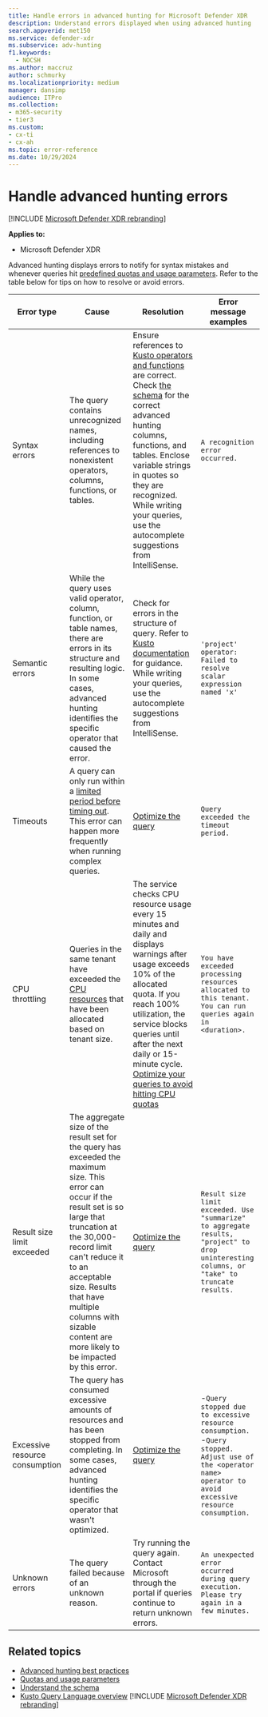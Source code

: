 ```yaml
---
title: Handle errors in advanced hunting for Microsoft Defender XDR
description: Understand errors displayed when using advanced hunting
search.appverid: met150
ms.service: defender-xdr
ms.subservice: adv-hunting
f1.keywords: 
  - NOCSH
ms.author: maccruz
author: schmurky
ms.localizationpriority: medium
manager: dansimp
audience: ITPro
ms.collection: 
- m365-security
- tier3
ms.custom:
- cx-ti
- cx-ah
ms.topic: error-reference
ms.date: 10/29/2024
---
```


# Handle advanced hunting errors

[!INCLUDE [Microsoft Defender XDR rebranding](../includes/microsoft-defender.md)]


**Applies to:**
- Microsoft Defender XDR


Advanced hunting displays errors to notify for syntax mistakes and whenever queries hit [predefined quotas and usage parameters](advanced-hunting-limits.md). Refer to the table below for tips on how to resolve or avoid errors.

| Error type | Cause | Resolution | Error message examples |
|--|--|--|--|
| Syntax errors | The query contains unrecognized names, including references to nonexistent operators, columns, functions, or tables. | Ensure references to [Kusto operators and functions](/azure/data-explorer/kusto/query/) are correct. Check [the schema](advanced-hunting-schema-tables.md) for the correct advanced hunting columns, functions, and tables. Enclose variable strings in quotes so they are recognized. While writing your queries, use the autocomplete suggestions from IntelliSense. | `A recognition error occurred.` |
| Semantic errors | While the query uses valid operator, column, function, or table names, there are errors in its structure and resulting logic. In some cases, advanced hunting identifies the specific operator that caused the error. | Check for errors in the structure of query. Refer to [Kusto documentation](/azure/data-explorer/kusto/query/) for guidance. While writing your queries, use the autocomplete suggestions from IntelliSense. |  `'project' operator: Failed to resolve scalar expression named 'x'`|
| Timeouts | A query can only run within a [limited period before timing out](advanced-hunting-limits.md). This error can happen more frequently when running complex queries. | [Optimize the query](advanced-hunting-best-practices.md) | `Query exceeded the timeout period.` |
| CPU throttling | Queries in the same tenant have exceeded the [CPU resources](advanced-hunting-limits.md) that have been allocated based on tenant size. | The service checks CPU resource usage every 15 minutes and daily and displays warnings after usage exceeds 10% of the allocated quota. If you reach 100% utilization, the service blocks queries until after the next daily or 15-minute cycle. [Optimize your queries to avoid hitting CPU quotas](advanced-hunting-best-practices.md) | `You have exceeded processing resources allocated to this tenant. You can run queries again in <duration>.` | 
| Result size limit exceeded  | The aggregate size of the result set for the query has exceeded the maximum size. This error can occur if the result set is so large that truncation at the 30,000-record limit can't reduce it to an acceptable size. Results that have multiple columns with sizable content are more likely to be impacted by this error. | [Optimize the query](advanced-hunting-best-practices.md) | `Result size limit exceeded. Use "summarize" to aggregate results, "project" to drop uninteresting columns, or "take" to truncate results.` |
| Excessive resource consumption | The query has consumed excessive amounts of resources and has been stopped from completing. In some cases, advanced hunting identifies the specific operator that wasn't optimized. | [Optimize the query](advanced-hunting-best-practices.md) | -`Query stopped due to excessive resource consumption.`<br>-`Query stopped. Adjust use of the <operator name> operator to avoid excessive resource consumption.` |
| Unknown errors | The query failed because of an unknown reason. | Try running the query again. Contact Microsoft through the portal if queries continue to return unknown errors. | `An unexpected error occurred during query execution. Please try again in a few minutes.`



## Related topics
- [Advanced hunting best practices](advanced-hunting-best-practices.md)
- [Quotas and usage parameters](advanced-hunting-limits.md)
- [Understand the schema](advanced-hunting-schema-tables.md)
- [Kusto Query Language overview](/azure/data-explorer/kusto/query/)
[!INCLUDE [Microsoft Defender XDR rebranding](../includes/defender-m3d-techcommunity.md)]
